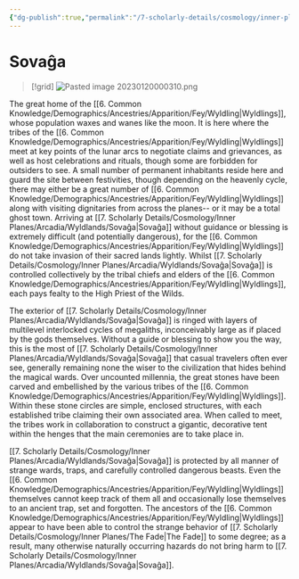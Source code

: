 ```yaml
---
{"dg-publish":true,"permalink":"/7-scholarly-details/cosmology/inner-planes/arcadia/wyldlands/sovaga/"}
---
```


# Sovaĝa 

>[!grid]
![Pasted image 20230120000310.png](/img/user/x.%20Assets/Attachments/Images/Uploads/Pasted%20image%2020230120000310.png)

The great home of the [[6. Common Knowledge/Demographics/Ancestries/Apparition/Fey/Wyldling\|Wyldlings]], whose population waxes and wanes like the moon. It is here where the tribes of the [[6. Common Knowledge/Demographics/Ancestries/Apparition/Fey/Wyldling\|Wyldlings]] meet at key points of the lunar arcs to negotiate claims and grievances, as well as host celebrations and rituals, though some are forbidden for outsiders to see. A small number of permanent inhabitants reside here and guard the site between festivities, though depending on the heavenly cycle, there may either be a great number of [[6. Common Knowledge/Demographics/Ancestries/Apparition/Fey/Wyldling\|Wyldlings]] along with visiting dignitaries from across the planes-- or it may be a total ghost town. Arriving at [[7. Scholarly Details/Cosmology/Inner Planes/Arcadia/Wyldlands/Sovaĝa\|Sovaĝa]] without guidance or blessing is extremely difficult (and potentially dangerous), for the [[6. Common Knowledge/Demographics/Ancestries/Apparition/Fey/Wyldling\|Wyldlings]] do not take invasion of their sacred lands lightly. Whilst [[7. Scholarly Details/Cosmology/Inner Planes/Arcadia/Wyldlands/Sovaĝa\|Sovaĝa]] is controlled collectively by the tribal chiefs and elders of the [[6. Common Knowledge/Demographics/Ancestries/Apparition/Fey/Wyldling\|Wyldlings]], each pays fealty to the High Priest of the Wilds.

The exterior of [[7. Scholarly Details/Cosmology/Inner Planes/Arcadia/Wyldlands/Sovaĝa\|Sovaĝa]] is ringed with layers of multilevel interlocked cycles of megaliths, inconceivably large as if placed by the gods themselves. Without a guide or blessing to show you the way, this is the most of [[7. Scholarly Details/Cosmology/Inner Planes/Arcadia/Wyldlands/Sovaĝa\|Sovaĝa]] that casual travelers often ever see, generally remaining none the wiser to the civilization that hides behind the magical wards. Over uncounted millennia, the great stones have been carved and embellished by the various tribes of the [[6. Common Knowledge/Demographics/Ancestries/Apparition/Fey/Wyldling\|Wyldlings]]. Within these stone circles are simple, enclosed structures, with each established tribe claiming their own associated area. When called to meet, the tribes work in collaboration to construct a gigantic, decorative tent within the henges that the main ceremonies are to take place in.

[[7. Scholarly Details/Cosmology/Inner Planes/Arcadia/Wyldlands/Sovaĝa\|Sovaĝa]] is protected by all manner of strange wards, traps, and carefully controlled dangerous beasts. Even the [[6. Common Knowledge/Demographics/Ancestries/Apparition/Fey/Wyldling\|Wyldlings]] themselves cannot keep track of them all and occasionally lose themselves to an ancient trap, set and forgotten. The ancestors of the [[6. Common Knowledge/Demographics/Ancestries/Apparition/Fey/Wyldling\|Wyldlings]]  appear to have been able to control the strange behavior of [[7. Scholarly Details/Cosmology/Inner Planes/The Fade\|The Fade]] to some degree; as a result, many otherwise naturally occurring hazards do not bring harm to [[7. Scholarly Details/Cosmology/Inner Planes/Arcadia/Wyldlands/Sovaĝa\|Sovaĝa]].

